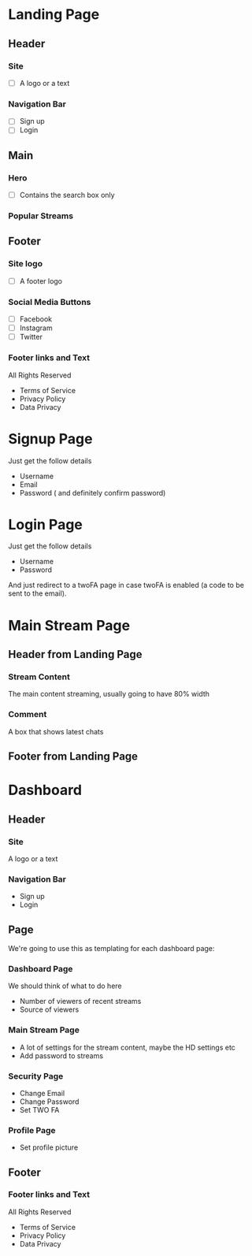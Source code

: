 # Landing Page

## Header

### Site 

- [ ] A logo or a text

### Navigation Bar

- [ ] Sign up
- [ ] Login

## Main

### Hero

- [ ] Contains the search box only

### Popular Streams

## Footer

### Site logo

- [ ] A footer logo

### Social Media Buttons

- [ ] Facebook
- [ ] Instagram
- [ ] Twitter

### Footer links and Text

All Rights Reserved
- Terms of Service
- Privacy Policy
- Data Privacy



# Signup Page

Just get the follow details 
- Username
- Email
- Password ( and definitely confirm password)

# Login Page

Just get the follow details 
- Username
- Password

And just redirect to a twoFA page in case twoFA is enabled (a code to be sent to the email).

# Main Stream Page

## Header from Landing Page

### Stream Content

The main content streaming, usually going to have 80% width

### Comment

A box that shows latest chats

## Footer from Landing Page

# Dashboard

## Header

### Site 

A logo or a text

### Navigation Bar

- Sign up
- Login

## Page

We're going to use this as templating for each dashboard page:

### Dashboard Page

We should think of what to do here
- Number of viewers of recent streams
- Source of viewers

### Main Stream Page

- A lot of settings for the stream content, maybe the HD settings etc
- Add password to streams

### Security Page

- Change Email
- Change Password
- Set TWO FA

### Profile Page

- Set profile picture

## Footer

### Footer links and Text

All Rights Reserved
- Terms of Service
- Privacy Policy
- Data Privacy
